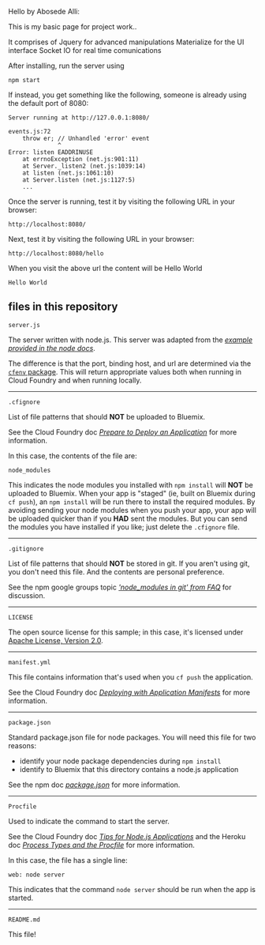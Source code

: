 Hello by Abosede Alli:

This is my basic page for project work.. 


It comprises of 
Jquery for advanced manipulations
Materialize for the UI interface
Socket IO for real time comunications


After installing, run the server using

    npm start



If instead, you get something like the following, someone is already
using the default port of 8080:

    Server running at http://127.0.0.1:8080/

    events.js:72
        throw er; // Unhandled 'error' event
                  ^
    Error: listen EADDRINUSE
        at errnoException (net.js:901:11)
        at Server._listen2 (net.js:1039:14)
        at listen (net.js:1061:10)
        at Server.listen (net.js:1127:5)
        ...

Once the server is running, test it by visiting the following URL in your
browser:

    http://localhost:8080/

Next, test it by visiting the following URL in your
browser:

    http://localhost:8080/hello

When you visit the above url the content will be Hello World

    Hello World




files in this repository
--------------------------------------------------------------------------------

`server.js`

The server written with node.js.  This server was adapted from the
*[example provided in the node docs](http://nodejs.org/api/synopsis.html)*.

The difference is that the port, binding host, and url are determined
via the [`cfenv` package](https://www.npmjs.org/package/cfenv).  This will
return appropriate values both when running in Cloud Foundry and when running
locally.

---

`.cfignore`

List of file patterns that should **NOT** be uploaded to Bluemix.

See the Cloud Foundry doc
*[Prepare to Deploy an Application](http://docs.cloudfoundry.org/devguide/deploy-apps/prepare-to-deploy.html)*
for more information.

In this case, the contents of the file are:

    node_modules

This indicates the node modules you installed with `npm install` will **NOT** be
uploaded to Bluemix.  When your app is "staged" (ie, built on Bluemix during
`cf push`), an
`npm install` will be run there to install the required modules.  By avoiding
sending your node modules when you push your app, your app will be uploaded
quicker than
if you **HAD** sent the modules.  But you can send the modules you have installed
if you like; just delete the `.cfignore` file.

---

`.gitignore`

List of file patterns that should **NOT** be stored in git.  If you aren't using
git, you don't need this file.  And the contents are personal preference.

See the npm google groups topic
*['node_modules in git' from FAQ](https://groups.google.com/forum/#!topic/npm-/8SRXhD6uMmk)*
for discussion.

---

`LICENSE`

The open source license for this sample; in this case, it's licensed under
[Apache License, Version 2.0](http://www.apache.org/licenses/LICENSE-2.0).

---

`manifest.yml`

This file contains information that's used when you `cf push` the application.

See the Cloud Foundry doc
*[Deploying with Application Manifests](http://docs.cloudfoundry.org/devguide/deploy-apps/manifest.html)*
for more information.

---

`package.json`

Standard package.json file for node packages.  You will need this file for two
reasons:

* identify your node package dependencies during `npm install`
* identify to Bluemix that this directory contains a node.js application

See the npm doc
*[package.json](https://npmjs.org/doc/json.html)*
for more information.

---

`Procfile`

Used to indicate the command to start the server.

See the Cloud Foundry doc
*[Tips for Node.js Applications](http://docs.cloudfoundry.org/buildpacks/node/node-tips.html)*
and the Heroku doc
*[Process Types and the Procfile](https://devcenter.heroku.com/articles/procfile)*
for more information.

In this case, the file has a single line:

    web: node server

This indicates that the command `node server` should be run when the app is
started.

---

`README.md`

This file!
